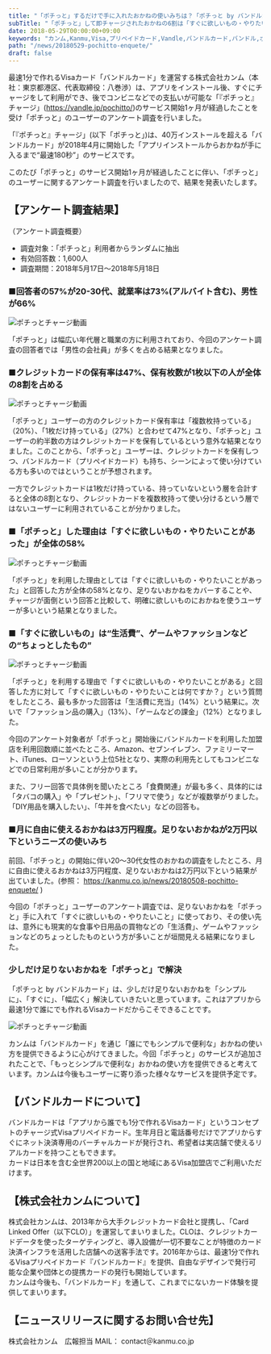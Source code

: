 ```yaml
---
title: "「ポチっと」するだけで手に入れたおかねの使いみちは？「ポチっと by バンドルカード」が、サービス開始後1ヶ月のユーザー調査結果を発表"
subTitle: "「ポチっと」して即チャージされたおかねの6割は「すぐに欲しいもの・やりたいこと」に使われている"
date: 2018-05-29T00:00:00+09:00
keywords: "カンム,Kanmu,Visa,プリペイドカード,Vandle,バンドルカード,バンドル,ポチっと,後払い"
path: "/news/20180529-pochitto-enquete/"
draft: false
---
```


最速1分で作れるVisaカード「バンドルカード」を運営する株式会社カンム（本社：東京都港区、代表取締役：八巻渉）は、アプリをインストール後、すぐにチャージをして利用ができ、後でコンビニなどでの支払いが可能な「『ポチっと』チャージ」(https://vandle.jp/pochitto/)のサービス開始1ヶ月が経過したことを受け「ポチっと」のユーザーのアンケート調査を行いました。

「『ポチっと』チャージ」(以下「ポチっと」)は、40万インストールを超える「バンドルカード」が2018年4月に開始した「アプリインストールからおかねが手に入るまで“最速180秒”」のサービスです。

このたび「ポチっと」のサービス開始1ヶ月が経過したことに伴い、「ポチっと」のユーザーに関するアンケート調査を行いましたので、結果を発表いたします。

## 【アンケート調査結果】

（アンケート調査概要）  
- 調査対象：「ポチっと」利用者からランダムに抽出
- 有効回答数：1,600人
- 調査期間：2018年5月17日〜2018年5月18日

### ■回答者の57%が20-30代、就業率は73%(アルバイト含む)、男性が66%

![ポチっとチャージ動画](/img/news/pochitto-enquete-201805-1.jpg)

「ポチっと」は幅広い年代層と職業の方に利用されており、今回のアンケート調査の回答者では「男性の会社員」が多くを占める結果となりました。

### ■クレジットカードの保有率は47%、保有枚数が1枚以下の人が全体の8割を占める

![ポチっとチャージ動画](/img/news/pochitto-enquete-201805-2.jpg)

「ポチっと」ユーザーの方のクレジットカード保有率は「複数枚持っている」（20%）、「1枚だけ持っている」（27%）と合わせて47%となり、「ポチっと」ユーザーの約半数の方はクレジットカードを保有しているという意外な結果となりました。このことから、「ポチっと」ユーザーは、クレジットカードを保有しつつ、バンドルカード（プリペイドカード）も持ち、シーンによって使い分けている方も多いのではということが予想されます。

一方でクレジットカードは1枚だけ持っている、持っていないという層を合計すると全体の8割となり、クレジットカードを複数枚持って使い分けるという層ではないユーザーに利用されていることが分かりました。

### ■「ポチっと」した理由は「すぐに欲しいもの・やりたいことがあった」が全体の58%

![ポチっとチャージ動画](/img/news/pochitto-enquete-201805-3.jpg)

「ポチっと」を利用した理由としては「すぐに欲しいもの・やりたいことがあった」と回答した方が全体の58%となり、足りないおかねをカバーすることや、チャージが面倒という回答と比較して、明確に欲しいものにおかねを使うユーザーが多いという結果となりました。

### ■「すぐに欲しいもの」は“生活費”、ゲームやファッションなどの“ちょっとしたもの”

![ポチっとチャージ動画](/img/news/pochitto-enquete-201805-4.jpg)

「ポチっと」を利用する理由で「すぐに欲しいもの・やりたいことがある」と回答した方に対して「すぐに欲しいもの・やりたいことは何ですか？」という質問をしたところ、最も多かった回答は「生活費に充当」（14%）という結果に。次いで「ファッション品の購入」（13%）、「ゲームなどの課金」（12%）となりました。

今回のアンケート対象者が「ポチっと」開始後にバンドルカードを利用した加盟店を利用回数順に並べたところ、Amazon、セブンイレブン、ファミリーマート、iTunes、ローソンという上位5社となり、実際の利用先としてもコンビニなどでの日常利用が多いことが分かります。

また、フリー回答で具体例を聞いたところ「食費関連」が最も多く、具体的には「タバコの購入」や「プレゼント」、「フリマで使う」などが複数挙がりました。「DIY用品を購入したい」、「牛丼を食べたい」などの回答も。

### ■月に自由に使えるおかねは3万円程度。足りないおかねが2万円以下というニーズの使いみち

前回、「ポチっと」の開始に伴い20〜30代女性のおかねの調査をしたところ、月に自由に使えるおかねは3万円程度、足りないおかねは2万円以下という結果が出ていました。(参照： https://kanmu.co.jp/news/20180508-pochitto-enquete/ )

今回の「ポチっと」ユーザーのアンケート調査では、足りないおかねを「ポチっと」手に入れて「すぐに欲しいもの・やりたいこと」に使っており、その使い先は、意外にも現実的な食事や日用品の買物などの「生活費」、ゲームやファッションなどのちょっとしたものという方が多いことが垣間見える結果になりました。

### 少しだけ足りないおかねを「ポチっと」で解決

「ポチっと by バンドルカード」は、少しだけ足りないおかねを「シンプルに」、「すぐに」、「幅広く」解決していきたいと思っています。これはアプリから最速1分で誰にでも作れるVisaカードだからこそできることです。

![ポチっとチャージ動画](/img/news/poti.gif)

カンムは「バンドルカード」を通じ「誰にでもシンプルで便利な」おかねの使い方を提供できるように心がけてきました。今回「ポチっと」のサービスが追加されたことで、「もっとシンプルで便利な」おかねの使い方を提供できると考えています。カンムは今後もユーザーに寄り添った様々なサービスを提供予定です。

## 【バンドルカードについて】

バンドルカードは「アプリから誰でも1分で作れるVisaカード」というコンセプトのチャージ式Visaプリペイドカード。生年月日と電話番号だけでアプリからすぐにネット決済専用のバーチャルカードが発行され、希望者は実店舗で使えるリアルカードを持つこともできます。  
カードは日本を含む全世界200以上の国と地域にあるVisa加盟店でご利用いただけます。

## 【株式会社カンムについて】

株式会社カンムは、2013年から大手クレジットカード会社と提携し、「Card Linked Offer（以下CLO）」を運営してまいりました。CLOは、クレジットカードデータを使ったターゲティングと、導入設備が一切不要なことが特徴のカード決済インフラを活用した店舗への送客手法です。2016年からは、最速1分で作れるVisaプリペイドカード『バンドルカード』を提供、自由なデザインで発行可能な企業や団体との提携カードの発行も開始しています。  
カンムは今後も、「バンドルカード」を通して、これまでにないカード体験を提供してまいります。

## 【ニュースリリースに関するお問い合せ先】
株式会社カンム　広報担当
MAIL： contact＠kanmu.co.jp
